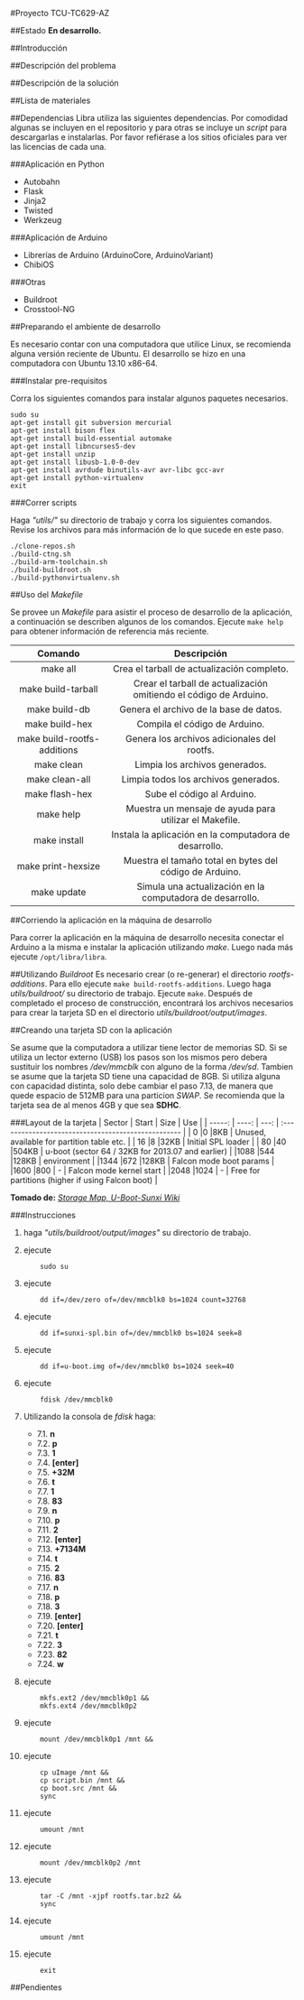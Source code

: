 #Proyecto TCU-TC629-AZ

##Estado
**En desarrollo.**

##Introducción

##Descripción del problema

##Descripción de la solución

##Lista de materiales

##Dependencias
Libra utiliza las siguientes dependencias. Por comodidad algunas se incluyen en el repositorio y para otras se incluye un *script* para descargarlas e instalarlas. Por favor refiérase a los sitios oficiales para ver las licencias de cada una.

###Aplicación en Python
- Autobahn
- Flask
- Jinja2
- Twisted
- Werkzeug

###Aplicación de Arduino
- Librerías de Arduino (ArduinoCore, ArduinoVariant)
- ChibiOS

###Otras
- Buildroot
- Crosstool-NG

##Preparando el ambiente de desarrollo

Es necesario contar con una computadora que utilice Linux,
se recomienda alguna versión reciente de Ubuntu.
El desarrollo se hizo en una computadora con Ubuntu 13.10 x86-64.

###Instalar pre-requisitos

Corra los siguientes comandos para instalar algunos paquetes necesarios.
````
sudo su
apt-get install git subversion mercurial
apt-get install bison flex
apt-get install build-essential automake
apt-get install libncurses5-dev
apt-get install unzip
apt-get install libusb-1.0-0-dev
apt-get install avrdude binutils-avr avr-libc gcc-avr
apt-get install python-virtualenv
exit 
````

###Correr scripts

Haga *"utils/"* su directorio de trabajo y corra los siguientes comandos.
Revise los archivos para más información de lo que sucede en este paso.

````
./clone-repos.sh
./build-ctng.sh
./build-arm-toolchain.sh
./build-buildroot.sh
./build-pythonvirtualenv.sh
````

##Uso del *Makefile*

Se provee un *Makefile* para asistir el proceso de desarrollo
de la aplicación, a continuación se describen algunos de los comandos.
Ejecute ```make help``` para obtener información de referencia más reciente.

| Comando | Descripción |
| :-----: | :---------: |
| make all| Crea el tarball de actualización completo. |
| make build-tarball | Crear el tarball de actualización omitiendo el código de Arduino. |
| make build-db | Genera el archivo de la base de datos. |
| make build-hex | Compila el código de Arduino. |
| make build-rootfs-additions | Genera los archivos adicionales del rootfs. |
| make clean | Limpia los archivos generados. |
| make clean-all | Limpia todos los archivos generados. |
| make flash-hex | Sube el código al Arduino. |
| make help | Muestra un mensaje de ayuda para utilizar el Makefile. |
| make install | Instala la aplicación en la computadora de desarrollo. |
| make print-hexsize | Muestra el tamaño total en bytes del código de Arduino. |
| make update | Simula una actualización en la computadora de desarrollo. |

##Corriendo la aplicación en la máquina de desarrollo

Para correr la aplicación en la máquina de desarrollo necesita
conectar el Arduino a la misma e instalar la aplicación utilizando *make*.
Luego nada más ejecute ```/opt/libra/libra```.

##Utilizando *Buildroot*
Es necesario crear (o re-generar) el directorio *rootfs-additions*.
Para ello ejecute ````make build-rootfs-additions````.
Luego haga *utils/buildroot/* su directorio de trabajo.
Ejecute ```make```.
Después de completado el proceso de construcción, encontrará
los archivos necesarios para crear la tarjeta SD en el directorio
*utils/buildroot/output/images*.

##Creando una tarjeta SD con la aplicación

Se asume que la computadora a utilizar tiene lector de memorias SD.
Si se utiliza un lector externo (USB) los pasos son los mismos pero 
debera sustituir los nombres */dev/mmcblk* con alguno de la forma
*/dev/sd*.
Tambien se asume que la tarjeta SD tiene una capacidad de 8GB.
Si utiliza alguna con capacidad distinta, solo debe cambiar el paso
7.13, de manera que quede espacio de 512MB para una particion *SWAP*.
Se recomienda que la tarjeta sea de al menos 4GB y que sea **SDHC**.

###Layout de la tarjeta
| Sector | Start | Size | Use                                                 |
| -----: | ----: | ---: | :-------------------------------------------------- |
|   0    |0      |8KB   | Unused, available for partition table etc.          |
|  16    |8      |32KB  | Initial SPL loader                                  |
|  80    |40     |504KB | u-boot  (sector 64 / 32KB for 2013.07 and earlier)  |
|1088    |544    |128KB | environment                                         |
|1344    |672    |128KB | Falcon mode boot params                             |
|1600    |800    |  -   | Falcon mode kernel start                            |
|2048    |1024   |  -   | Free for partitions (higher if using Falcon boot)   |

**Tomado de:** [*Storage Map, U-Boot-Sunxi Wiki*](https://github.com/linux-sunxi/u-boot-sunxi/wiki)

###Instrucciones
1. haga *"utils/buildroot/output/images"* su directorio de trabajo.
2. ejecute
    ````
        sudo su
    ````
3. ejecute
    ````
        dd if=/dev/zero of=/dev/mmcblk0 bs=1024 count=32768
    ````
4. ejecute
    ````
        dd if=sunxi-spl.bin of=/dev/mmcblk0 bs=1024 seek=8
    ````
5. ejecute
    ````
        dd if=u-boot.img of=/dev/mmcblk0 bs=1024 seek=40
    ````
6. ejecute
    ````
        fdisk /dev/mmcblk0
    ````
7. Utilizando la consola de *fdisk* haga:
    - 7.1.  **n**
    - 7.2.  **p**
    - 7.3.  **1**
    - 7.4.  **[enter]**
    - 7.5.  **+32M**
    - 7.6.  **t**
    - 7.7.  **1**
    - 7.8.  **83**
    - 7.9.  **n**
    - 7.10. **p**
    - 7.11. **2**
    - 7.12. **[enter]**
    - 7.13. **+7134M**
    - 7.14. **t**
    - 7.15. **2**
    - 7.16. **83**
    - 7.17. **n**
    - 7.18. **p**
    - 7.18. **3**
    - 7.19. **[enter]**
    - 7.20. **[enter]**
    - 7.21. **t**
    - 7.22. **3**
    - 7.23. **82**
    - 7.24. **w**

8. ejecute
    ````
        mkfs.ext2 /dev/mmcblk0p1 &&
        mkfs.ext4 /dev/mmcblk0p2
    ````
9. ejecute
    ````
        mount /dev/mmcblk0p1 /mnt &&
    ````
10. ejecute
    ````
        cp uImage /mnt &&
        cp script.bin /mnt &&
        cp boot.src /mnt &&
        sync
    ````
11. ejecute
    ````
        umount /mnt
    ````
12. ejecute
    ````
        mount /dev/mmcblk0p2 /mnt
    ````
13. ejecute
    ````
        tar -C /mnt -xjpf rootfs.tar.bz2 &&
        sync
    ````
14. ejecute
    ````
        umount /mnt
    ````
15. ejecute
    ````
        exit
    ````

##Pendientes
